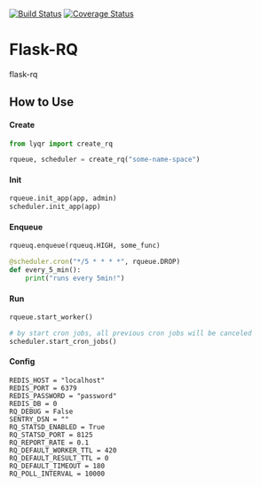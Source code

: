 [![Build Status](https://travis-ci.org/huangxiaohen2738/flask-rq.svg?branch=master)](https://travis-ci.org/huangxiaohen2738/flask-rq)
[![Coverage Status](https://coveralls.io/repos/github/huangxiaohen2738/flask-rq/badge.svg)](https://coveralls.io/github/huangxiaohen2738/flask-rq)

# Flask-RQ
flask-rq


## How to Use
#### Create

```python
from lyqr import create_rq

rqueue, scheduler = create_rq("some-name-space")
```

#### Init

```python
rqueue.init_app(app, admin)
scheduler.init_app(app)
```

#### Enqueue

```python
rqueuq.enqueue(rqueuq.HIGH, some_func)

@scheduler.cron("*/5 * * * *", rqueue.DROP)
def every_5_min():
    print("runs every 5min!")
```

#### Run

```python
rqueue.start_worker()

# by start cron jobs, all previous cron jobs will be canceled
scheduler.start_cron_jobs()
```


#### Config
```
REDIS_HOST = "localhost"
REDIS_PORT = 6379
REDIS_PASSWORD = "password"
REDIS_DB = 0
RQ_DEBUG = False
SENTRY_DSN = ""
RQ_STATSD_ENABLED = True
RQ_STATSD_PORT = 8125
RQ_REPORT_RATE = 0.1
RQ_DEFAULT_WORKER_TTL = 420
RQ_DEFAULT_RESULT_TTL = 0
RQ_DEFAULT_TIMEOUT = 180
RQ_POLL_INTERVAL = 10000
```
